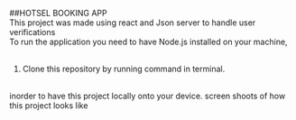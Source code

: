 ##HOTSEL BOOKING APP
<br>
This project was made using react and Json server to handle user verifications 
<br>
To run the application you need to have Node.js installed on your machine,
<br><br>
1. Clone this repository by running command in terminal.
<br>
inorder to have this project locally onto your device.
screen shoots of how this project looks like
 <br>
 
